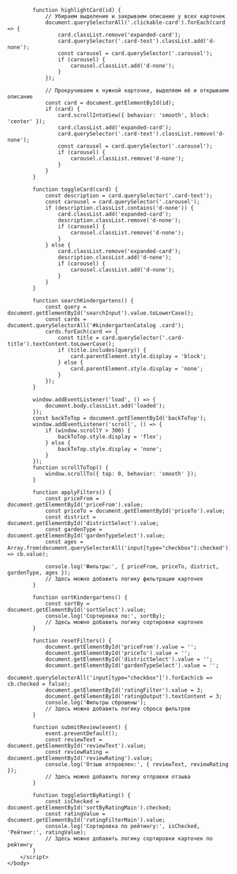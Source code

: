 
            function highlightCard(id) {
                // Убираем выделение и закрываем описание у всех карточек
                document.querySelectorAll('.clickable-card').forEach(card => {
                    card.classList.remove('expanded-card');
                    card.querySelector('.card-text').classList.add('d-none');
                    const carousel = card.querySelector('.carousel');
                    if (carousel) {
                        carousel.classList.add('d-none');
                    }
                });

                // Прокручиваем к нужной карточке, выделяем её и открываем описание
                const card = document.getElementById(id);
                if (card) {
                    card.scrollIntoView({ behavior: 'smooth', block: 'center' });
                    card.classList.add('expanded-card');
                    card.querySelector('.card-text').classList.remove('d-none');
                    const carousel = card.querySelector('.carousel');
                    if (carousel) {
                        carousel.classList.remove('d-none');
                    }
                }
            }

            function toggleCard(card) {
                const description = card.querySelector('.card-text');
                const carousel = card.querySelector('.carousel');
                if (description.classList.contains('d-none')) {
                    card.classList.add('expanded-card');
                    description.classList.remove('d-none');
                    if (carousel) {
                        carousel.classList.remove('d-none');
                    }
                } else {
                    card.classList.remove('expanded-card');
                    description.classList.add('d-none');
                    if (carousel) {
                        carousel.classList.add('d-none');
                    }
                }
            }

            function searchKindergartens() {
                const query = document.getElementById('searchInput').value.toLowerCase();
                const cards = document.querySelectorAll('#kindergartenCatalog .card');
                cards.forEach(card => {
                    const title = card.querySelector('.card-title').textContent.toLowerCase();
                    if (title.includes(query)) {
                        card.parentElement.style.display = 'block';
                    } else {
                        card.parentElement.style.display = 'none';
                    }
                });
            }

            window.addEventListener('load', () => {
                document.body.classList.add('loaded');
            });
            const backToTop = document.getElementById('backToTop');
            window.addEventListener('scroll', () => {
                if (window.scrollY > 300) {
                    backToTop.style.display = 'flex';
                } else {
                    backToTop.style.display = 'none';
                }
            });
            function scrollToTop() {
                window.scrollTo({ top: 0, behavior: 'smooth' });
            }

            function applyFilters() {
                const priceFrom = document.getElementById('priceFrom').value;
                const priceTo = document.getElementById('priceTo').value;
                const district = document.getElementById('districtSelect').value;
                const gardenType = document.getElementById('gardenTypeSelect').value;
                const ages = Array.from(document.querySelectorAll('input[type="checkbox"]:checked')).map(cb => cb.value);

                console.log('Фильтры:', { priceFrom, priceTo, district, gardenType, ages });
                // Здесь можно добавить логику фильтрации карточек
            }

            function sortKindergartens() {
                const sortBy = document.getElementById('sortSelect').value;
                console.log('Сортировка по:', sortBy);
                // Здесь можно добавить логику сортировки карточек
            }

            function resetFilters() {
                document.getElementById('priceFrom').value = '';
                document.getElementById('priceTo').value = '';
                document.getElementById('districtSelect').value = '';
                document.getElementById('gardenTypeSelect').value = '';
                document.querySelectorAll('input[type="checkbox"]').forEach(cb => cb.checked = false);
                document.getElementById('ratingFilter').value = 3;
                document.getElementById('ratingOutput').textContent = 3;
                console.log('Фильтры сброшены');
                // Здесь можно добавить логику сброса фильтров
            }

            function submitReview(event) {
                event.preventDefault();
                const reviewText = document.getElementById('reviewText').value;
                const reviewRating = document.getElementById('reviewRating').value;
                console.log('Отзыв отправлен:', { reviewText, reviewRating });
                // Здесь можно добавить логику отправки отзыва
            }

            function toggleSortByRating() {
                const isChecked = document.getElementById('sortByRatingMain').checked;
                const ratingValue = document.getElementById('ratingFilterMain').value;
                console.log('Сортировка по рейтингу:', isChecked, 'Рейтинг:', ratingValue);
                // Здесь можно добавить логику сортировки карточек по рейтингу
            }
        </script>
    </body>
</html>
